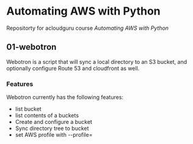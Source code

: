 # Automating AWS with Python

Repositorty for acloudguru course *Automating AWS with Python*

## 01-webotron

Webotron is a script that will sync a local directory to an S3 bucket, and optionally configure Route 53 and cloudfront as well.

### Features

Webotron currently has the following features:

- list bucket
- list contents of a buckets
- Create and configure a bucket
- Sync directory tree to bucket
- set AWS profile with --profile=<profilename>
